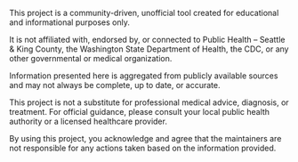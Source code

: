 This project is a community-driven, unofficial tool created for educational and informational purposes only.

It is not affiliated with, endorsed by, or connected to Public Health – Seattle & King County, the Washington State Department of Health, the CDC, or any other governmental or medical organization.

Information presented here is aggregated from publicly available sources and may not always be complete, up to date, or accurate.

This project is not a substitute for professional medical advice, diagnosis, or treatment. For official guidance, please consult your local public health authority or a licensed healthcare provider.

By using this project, you acknowledge and agree that the maintainers are not responsible for any actions taken based on the information provided.
